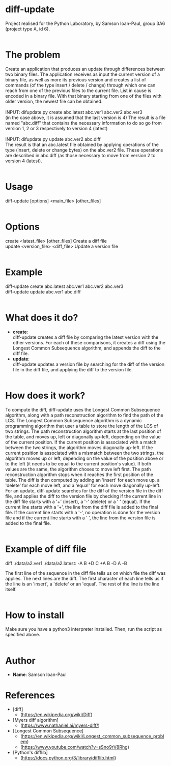 # diff-update
Project realised for the Python Laboratory, 
by Samson Ioan-Paul, group 3A6 (project type A, id 6). <br> <br>

# The problem
Create an application that produces an update through differences between two binary files.
The application receives as input the current version of a binary file, as well as more
its previous version and creates a list of commands (of the type insert / delete /
change) through which one can reach from one of the previous files to the current file. List in
cause is encoded in a binary file. With that binary starting from one of the files
with older version, the newest file can be obtained. <br/> <br/>
INPUT: difupdate.py create abc.latest abc.ver1 abc.ver2 abc.ver3 <br/>
(in the case above, it is assumed that the last version is 4)
The result is a file named "abc.diff" that contains the necessary information to do so
go from version 1, 2 or 3 respectively to version 4 (latest) <br/> <br/>
INPUT: difupdate.py update abc.ver2 abc.diff <br/>
The result is that an abc.latest file obtained by applying operations of the type (insert,
delete or change bytes) on the abc.ver2 file. These operations are described in abc.diff (as
those necessary to move from version 2 to version 4 (latest). <br/> <br/>

# Usage
diff-update [options] <main_file> [other_files] <br> <br>

# Options
create <latest_file> [other_files]  Create a diff file <br>
update <version_file> <diff_file>  Update a version file <br> <br>

# Example
diff-update create abc.latest abc.ver1 abc.ver2 abc.ver3 <br>
diff-update update abc.ver1 abc.diff <br> <br>

# What does it do?
* __create__: <br>
diff-update creates a diff file by comparing the latest version with the other versions.
For each of these comparisons, it creates a diff using the Longest Common Subsequence algorithm,
and appends the diff to the diff file.<br>
* __update__: <br>
diff-update updates a version file by searching for the diff of the version file in the diff file,
and applying the diff to the version file.<br> <br>

# How does it work?
To compute the diff, diff-update uses the Longest Common Subsequence algorithm, along with a path reconstruction
algorithm to find the path of the LCS. The Longest Common Subsequence algorithm is a dynamic programming algorithm
that user a table to store the length of the LCS of two strings. The path reconstruction algorithm starts at the last
position of the table, and moves up, left or diagonally up-left, depending on the value of the current position.
If the current position is associated with a match between the two strings, the algorithm moves diagonally up-left.
If the current position is associated with a mismatch between the two strings, the algorithm moves up or left, depending
on the value of the position above or to the left (it needs to be equal to the current position's value). If both values
are the same, the algorithm choses to move left first. The path reconstruction algorithm stops when it reaches the first
position of the table. The diff is then computed by adding an 'insert' for each move up, a 'delete' for each move left, 
and a 'equal' for each move diagonally up-left. <br>
For an update, diff-update searches for the diff of the version file in the diff file, and applies the diff to the version file
by checking if the current line in the diff file starts with a '+' (insert), a '-' (delete) or a ' ' (equal). If the current
line starts with a '+', the line from the diff file is added to the final file. If the current line starts with a '-', no operation is
done for the version file and if the current line starts with a ' ', the line from the version file is added to the final file. <br> <br>

# Example of diff file
diff ./data/a2.ver1 ./data/a2.latest:
-A
 B
+D
 C
+A
 B
-D
 A
-B

The first line of the sequence in the diff file tells us on which file the diff was applies.
The next lines are the diff. The first character of each line tells us if the line is an 'insert', a 'delete' or an 'equal'.
The rest of the line is the line itself. <br> <br>

# How to install
Make sure you have a python3 interpreter installed. Then, run the script as specified above. <br> <br>

# Author
* __Name__: Samson Ioan-Paul

# References
* [diff]
  * (https://en.wikipedia.org/wiki/Diff)
* [Myers diff algorithm] 
  * (https://www.nathaniel.ai/myers-diff/)
* [Longest Common Subsequence]
  * (https://en.wikipedia.org/wiki/Longest_common_subsequence_problem)
  * (https://www.youtube.com/watch?v=sSno9rV8Rhg)
* [Python's difflib]
  * (https://docs.python.org/3/library/difflib.html)


